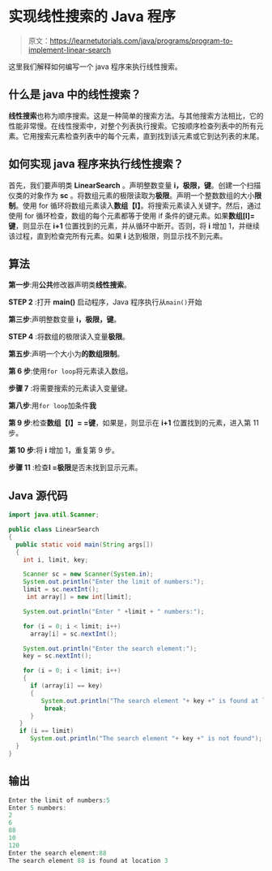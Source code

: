 # 实现线性搜索的 Java 程序

> 原文：<https://learnetutorials.com/java/programs/program-to-implement-linear-search>

这里我们解释如何编写一个 java 程序来执行线性搜索。

## 什么是 java 中的线性搜索？

**线性搜索**也称为顺序搜索。这是一种简单的搜索方法。与其他搜索方法相比，它的性能非常慢。在线性搜索中，对整个列表执行搜索。它按顺序检查列表中的所有元素。它用搜索元素检查列表中的每个元素，直到找到该元素或它到达列表的末尾。

## 如何实现 java 程序来执行线性搜索？

首先，我们要声明类 **LinearSearch** 。声明整数变量 **i，极限，键**。创建一个扫描仪类的对象作为 **sc** 。将数组元素的极限读取为**极限**。声明一个整数数组的大小**限制**。使用 for 循环将数组元素读入**数组【I】**。将搜索元素读入关键字。然后，通过使用 for 循环检查，数组的每个元素都等于使用 if 条件的键元素。如果**数组[I]=键**，则显示在 **i+1** 位置找到的元素，并从循环中断开。否则，将 **i** 增加 1，并继续该过程，直到检查完所有元素。如果 **i** 达到极限，则显示找不到元素。

## 算法

**第一步**:用**公共**修改器声明类**线性搜索**。

**STEP 2** :打开 **main()** 启动程序，Java 程序执行从`main()`开始

**第三步**:声明整数变量 **i，极限，键**。

**STEP 4** :将数组的极限读入变量**极限**。

**第五步**:声明一个大小为**的数组限制**。

**第 6 步**:使用`for loop`将元素读入数组。

**步骤 7** :将需要搜索的元素读入变量键。

**第八步**:用`for loop`加条件**我**

**第 9 步**:检查**数组【I】= =键**，如果是，则显示在 **i+1** 位置找到的元素，进入第 11 步。

**第 10 步**:将 **i** 增加 1，重复第 9 步。

**步骤 11** :检查**I =极限**是否未找到显示元素。

## Java 源代码

```java
import java.util.Scanner;  

public class LinearSearch   
{  
  public static void main(String args[])  
  {  
    int i, limit, key;  

    Scanner sc = new Scanner(System.in);  
    System.out.println("Enter the limit of numbers:");  
    limit = sc.nextInt();   
     int array[] = new int[limit];

    System.out.println("Enter " +limit + " numbers:");  

    for (i = 0; i < limit; i++)  
      array[i] = sc.nextInt();  

    System.out.println("Enter the search element:");  
    key = sc.nextInt();  

    for (i = 0; i < limit; i++)  
    {  
      if (array[i] == key)      
      {  
         System.out.println("The search element "+ key +" is found at location "+ (i+1));
          break;  
      }  
   }  
   if (i == limit)  
      System.out.println("The search element "+ key +" is not found");
  }  
} 

```

## 输出

```java
Enter the limit of numbers:5
Enter 5 numbers:
2 
6
88
10
120
Enter the search element:88
The search element 88 is found at location 3
```